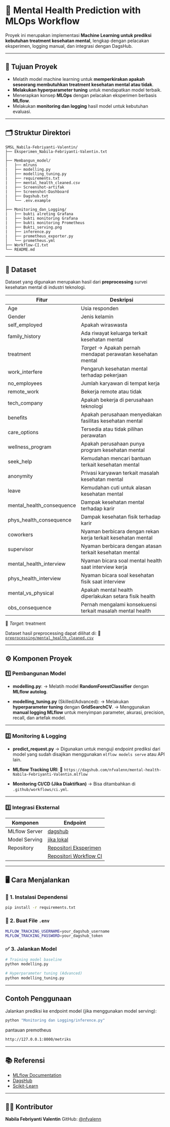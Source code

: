 # 🧠 Mental Health Prediction with MLOps Workflow

Proyek ini merupakan implementasi **Machine Learning untuk prediksi kebutuhan treatment kesehatan mental**, lengkap dengan pelacakan eksperimen, logging manual, dan integrasi dengan DagsHub.

---

## 📌 Tujuan Proyek

* Melatih model machine learning untuk **memperkirakan apakah seseorang membutuhkan treatment kesehatan mental atau tidak**.
* **Melakukan hyperparameter tuning** untuk mendapatkan model terbaik.
* Menerapkan konsep **MLOps** dengan pelacakan eksperimen berbasis **MLflow**.
* Melakukan **monitoring dan logging** hasil model untuk kebutuhan evaluasi.

---

## 🗂️ Struktur Direktori

```
SMSL_Nabila-Febriyanti-Valentin/
├── Eksperimen_Nabila-Febriyanti-Valentin.txt
│
├── Membangun_model/
│   ├── mlruns
|   ├── modelling.py              
│   ├── modelling_tuning.py        
|   ├── requirements.txt
|   ├── mental_health_cleaned.csv
|   ├── Screenshot-artifak
|   ├── Screenshot-Dashboard
|   ├── Dagshub.txt
│   └── .env.example
│
├── Monitoring_dan_Logging/
|   ├── bukti alreting Grafana
|   ├── bukti monitoring Grafana
|   ├── bukti monitoring Prometheus
|   ├── Bukti_serving.png
|   ├── inference.py
|   ├── prometheus_exporter.py
│   └── prometheus.yml        
├── Workflow-CI.txt                   
└── README.md
```

---

## 📄 Dataset

Dataset yang digunakan merupakan hasil dari **preprocessing** survei kesehatan mental di industri teknologi.

| Fitur                       | Deskripsi                                                      |
| --------------------------- | -------------------------------------------------------------- |
| Age                       | Usia responden                                                 |
| Gender                    | Jenis kelamin                                                  |
| self_employed             | Apakah wiraswasta                                              |
| family_history            | Ada riwayat keluarga terkait kesehatan mental                  |
| treatment                 | *Target* → Apakah pernah mendapat perawatan kesehatan mental |
| work_interfere            | Pengaruh kesehatan mental terhadap pekerjaan                   |
| no_employees              | Jumlah karyawan di tempat kerja                                |
| remote_work               | Bekerja remote atau tidak                                      |
| tech_company              | Apakah bekerja di perusahaan teknologi                         |
| benefits                  | Apakah perusahaan menyediakan fasilitas kesehatan mental       |
| care_options              | Tersedia atau tidak pilihan perawatan                          |
| wellness_program          | Apakah perusahaan punya program kesehatan mental               |
| seek_help                 | Kemudahan mencari bantuan terkait kesehatan mental             |
| anonymity                 | Privasi karyawan terkait masalah kesehatan mental              |
| leave                     | Kemudahan cuti untuk alasan kesehatan mental                   |
| mental_health_consequence | Dampak kesehatan mental terhadap karir                         |
| phys_health_consequence   | Dampak kesehatan fisik terhadap karir                          |
| coworkers                 | Nyaman berbicara dengan rekan kerja terkait kesehatan mental   |
| supervisor                | Nyaman berbicara dengan atasan terkait kesehatan mental        |
| mental_health_interview   | Nyaman bicara soal mental health saat interview kerja          |
| phys_health_interview     | Nyaman bicara soal kesehatan fisik saat interview              |
| mental_vs_physical        | Apakah mental health diperlakukan setara fisik health          |
| obs_consequence           | Pernah mengalami konsekuensi terkait masalah mental health     |

📌 *Target*: treatment

Dataset hasil preprocessing dapat dilihat di:
📁 [`preprocessing/mental_health_cleaned.csv`](https://github.com/nfvalenn/SMSL_Nabila-Febriyanti-Valentin/blob/main/preprocessing/mental_health_cleaned.csv)

---

## ⚙️ Komponen Proyek

### 1️⃣ **Pembangunan Model**

* **modelling.py**:
  → Melatih model **RandomForestClassifier** dengan **MLflow autolog**.

* **modelling\_tuning.py** (Skilled/Advanced):
  → Melakukan **hyperparameter tuning** dengan **GridSearchCV**.
  → Menggunakan **manual logging MLflow** untuk menyimpan parameter, akurasi, precision, recall, dan artefak model.

---

### 2️⃣ **Monitoring & Logging**

* **predict\_request.py** → Digunakan untuk menguji endpoint prediksi dari model yang sudah disajikan menggunakan `mlflow models serve` atau API lain.

* **MLflow Tracking URI**:
  📌 `https://dagshub.com/nfvalenn/mental-health-Nabila-Febriyanti-Valentin.mlflow`

* **Monitoring CI/CD (Jika Diaktifkan)** → Bisa ditambahkan di `.github/workflows/ci.yml`.

---

### 3️⃣ **Integrasi Eksternal**

| Komponen      | Endpoint                                                                                         |
| ------------- | -------------------------------------------------------------------------------------------------|
| MLflow Server | [dagshub](`https://dagshub.com/nfvalenn/mental-health-Nabila-Febriyanti-Valentin.mlflow`)        |
| Model Serving | [jika lokal](`http://127.0.0.1:5000/`)                                                           |
| Repository    | [Repositori Eksperimen](https://github.com/nfvalenn/Eksperimen_Nabila-Febriyanti-Valentinn.git)  |
|               |  [Repositori Workflow CI](https://github.com/nfvalenn/Workflow_CI.git)                           |

---

## 🖥️ Cara Menjalankan

### 🔧 1. Instalasi Dependensi

```bash
pip install -r requirements.txt
```

### 🔐 2. Buat File `.env`

```bash
MLFLOW_TRACKING_USERNAME=your_dagshub_username
MLFLOW_TRACKING_PASSWORD=your_dagshub_token
```

### ✅ 3. Jalankan Model

```bash
# Training model baseline
python modelling.py

# Hyperparameter tuning (Advanced)
python modelling_tuning.py
```

---

##  Contoh Penggunaan

Jalankan prediksi ke endpoint model (jika menggunakan model serving):

```bash
python "Monitoring dan Logging/inference.py"
```

pantauan premotheus
```bash
http://127.0.0.1:8000/metriks
```

---

## 📚 Referensi

* [MLflow Documentation](https://mlflow.org/docs/latest/index.html)
* [DagsHub](https://dagshub.com/)
* [Scikit-Learn](https://scikit-learn.org/)
  
---

## 👩‍💻 Kontributor

**Nabila Febriyanti Valentin**
GitHub: [@nfvalenn](https://github.com/nfvalenn)
